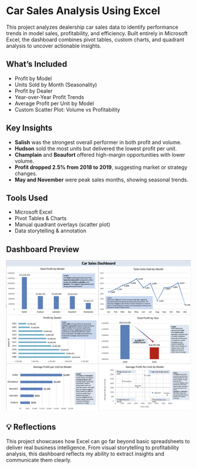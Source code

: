 # Car Sales Analysis Using Excel

This project analyzes dealership car sales data to identify performance trends in model sales, profitability, and efficiency. Built entirely in Microsoft Excel, the dashboard combines pivot tables, custom charts, and quadrant analysis to uncover actionable insights.

## What’s Included

- Profit by Model
- Units Sold by Month (Seasonality)
- Profit by Dealer
- Year-over-Year Profit Trends
- Average Profit per Unit by Model
- Custom Scatter Plot: Volume vs Profitability

## Key Insights

- **Salish** was the strongest overall performer in both profit and volume.
- **Hudson** sold the most units but delivered the lowest profit per unit.
- **Champlain** and **Beaufort** offered high-margin opportunities with lower volume.
- **Profit dropped 2.5% from 2018 to 2019**, suggesting market or strategy changes.
- **May and November** were peak sales months, showing seasonal trends.

## Tools Used

- Microsoft Excel
- Pivot Tables & Charts
- Manual quadrant overlays (scatter plot)
- Data storytelling & annotation

## Dashboard Preview

![Car Sales Dashboard](images/dashboard-overview.png)

## 💡 Reflections

This project showcases how Excel can go far beyond basic spreadsheets to deliver real business intelligence. From visual storytelling to profitability analysis, this dashboard reflects my ability to extract insights and communicate them clearly.

